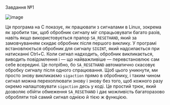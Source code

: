 Завдання №1

![image](https://github.com/user-attachments/assets/dbfb0cb8-9372-430e-bf68-fe592991468f)

Ця програма на C показує, як працювати з сигналами в Linux, зокрема як зробити так, щоб обробник сигналу міг спрацьовувати багато разів, навіть якщо використовується прапор `SA_RESETHAND`, який за замовчуванням скидає обробник після першого виклику.
У програмі встановлюється обробник для сигналу `SIGINT`, який надсилається при натисканні Ctrl+C. Коли сигнал надходить, обробник викликається, виводить повідомлення і — що найважливіше — перевстановлює сам себе всередині. Це потрібно, бо `SA_RESETHAND` автоматично скасовує обробку сигналу після одного спрацювання. Щоб цього уникнути, ми просто знову викликаємо `sigaction` прямо в обробнику, і таким чином сигнал можна перехоплювати знову і знову без того, щоб кожного разу окремо налаштовувати `sigaction` десь у коді.
Це простий трюк, який дозволяє обійти обмеження `SA_RESETHAND` і дає можливість багаторазово обробляти той самий сигнал однією й тією ж функцією.
